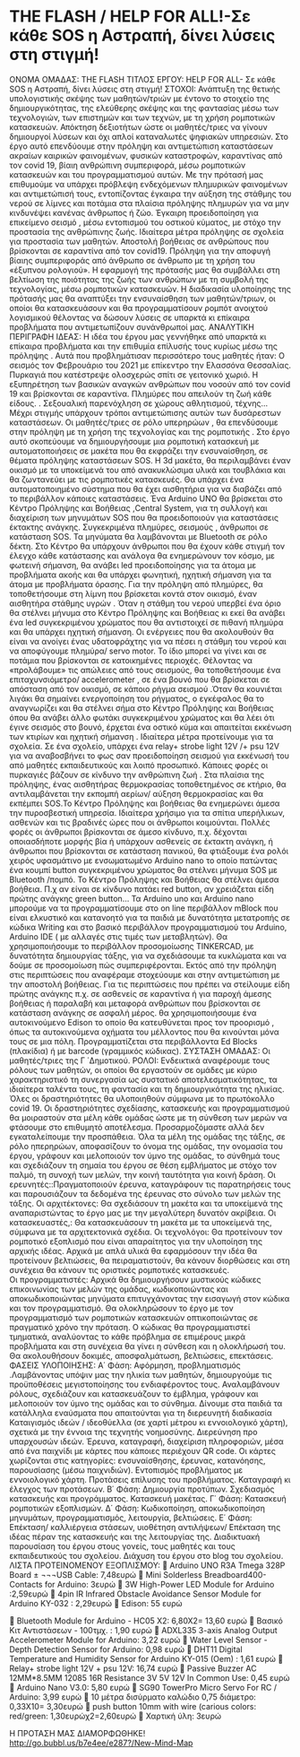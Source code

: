 # THE FLASH / HELP FOR ALL!-Σε κάθε SOS  η Αστραπή, δίνει  λύσεις στη στιγμή!
ΟΝΟΜΑ ΟΜΑΔΑΣ: THE FLASH
ΤΙΤΛΟΣ ΕΡΓΟΥ:  HELP FOR ALL- Σε κάθε SOS  η Αστραπή, δίνει  λύσεις στη στιγμή! 
ΣΤΟΧΟΙ: 
Ανάπτυξη της θετικής υπολογιστικής σκέψης των μαθητών/τριών με έντονο το στοιχείο της δημιουργικότητας, της ελεύθερης σκέψης και της φαντασίας μέσω των τεχνολογιών, των επιστημών και των τεχνών, με τη χρήση ρομποτικών κατασκευών. Απόκτηση δεξιοτήτων ώστε οι μαθητές/τριες να γίνουν δημιουργοί λύσεων και όχι απλοί καταναλωτές ψηφιακών υπηρεσιών. 
Στο έργο αυτό επενδύουμε στην πρόληψη και αντιμετώπιση καταστάσεων ακραίων καιρικών φαινομένων, φυσικών καταστροφών, καραντίνας από τον covid 19, βίαιη ανθρώπινη συμπεριφορά, μέσω ρομποτικών κατασκευών και του προγραμματισμού αυτών.
Με την πρότασή μας επιθυμούμε να  υπάρχει  πρόβλεψη  ενδεχόμενων πλημυρικών φαινομένων  και αντιμετώπισή τους, εντοπίζοντας έγκαιρα την  αύξηση της  στάθμης  του νερού σε λίμνες και ποτάμια  στα πλαίσια πρόληψης πλημυρών για να μην κινδυνέψει  κανένας άνθρωπος ή ζώο.
Έγκαιρη  προειδοποίηση για επικείμενο σεισμό , μέσω  εντοπισμού  του οστικού κύματος, με στόχο την προστασία της ανθρώπινης ζωής.  Ιδιαίτερα μέτρα  πρόληψης σε σχολεία για προστασία των μαθητών.
Αποστολή βοήθειας σε ανθρώπους που βρίσκονται σε καραντίνα από τον covid19.
Πρόληψη για την αποφυγή  βίαιης συμπεριφοράς από άνθρωπο σε άνθρωπο με τη χρήση του «έξυπνου ρολογιού».
Η εφαρμογή της πρότασής μας θα συμβάλλει στη βελτίωση της ποιότητας της ζωής των ανθρώπων με τη συμβολή της τεχνολογίας, μέσω ρομποτικών κατασκευών.
Η διαδικασία υλοποίησης  της  πρότασής μας θα αναπτύξει την ενσυναίσθηση των μαθητών/τριων, οι οποίοι θα κατασκευάσουν και θα προγραμματίσουν  ρομπότ  ανοιχτού λογισμικού θέλοντας να δώσουν λύσεις σε υπαρκτά κι επίκαιρα προβλήματα που αντιμετωπίζουν συνάνθρωποί μας.
ΑΝΑΛΥΤΙΚΗ ΠΕΡΙΓΡΑΦΗ ΙΔΕΑΣ:  Η ιδέα του έργου μας γεννήθηκε από υπαρκτά κι επίκαιρα  προβλήματα  και την επιθυμία επίλυσής τους κυρίως μέσω της πρόληψης .  Αυτά που προβλημάτισαν περισσότερο τους μαθητές ήταν: Ο σεισμός  τον Φεβρουάριο του 2021 με επίκεντρο την Ελασσόνα  Θεσσαλίας. Πυρκαγιά  που κατέστρεψε ολοσχερώς  σπίτι σε γειτονικό χωριό. Η εξυπηρέτηση των βασικών αναγκών ανθρώπων που νοσούν από τον covid 19  και βρίσκονται σε καραντίνα.  Πλημύρες που απειλούν τη ζωή κάθε είδους. . Σεξουαλική παρενόχληση σε χώρους αθλητισμού, τέχνης…  Μέχρι στιγμής  υπάρχουν  τρόποι  αντιμετώπισης  αυτών των δυσάρεστων καταστάσεων. Οι μαθητές/τριες  σε ρόλο υπερηρώων , θα επενδύσουμε στην πρόληψη με τη χρήση της τεχνολογίας και της ρομποτικής . 
Στο έργο αυτό σκοπεύουμε να δημιουργήσουμε μια ρομποτική κατασκευή με αυτοματοποιήσεις σε μακέτα που  θα εκφράζει την ενσυναίσθηση, σε θέματα πρόληψης καταστάσεων SOS.  Η 3d μακέτα, θα περιλαμβάνει  έναν οικισμό με τα υποκείμενά του  από ανακυκλώσιμα υλικά και τουβλάκια  και θα ζωντανεύει με τις ρομποτικές κατασκευές. Θα υπάρχει ένα αυτοματοποιημένο σύστημα  που θα έχει αισθητήρια  για να διαβάζει  από το περιβάλλον κάποιες καταστάσεις.    Ένα  Arduino UNO  θα βρίσκεται  στο Κέντρο Πρόληψης και Βοήθειας ,Central System,  για τη συλλογή και διαχείριση των μηνυμάτων SOS  που θα προειδοποιούν για καταστάσεις έκτακτης ανάγκης. Συγκεκριμένα πλημύρες, σεισμούς , άνθρωποι σε  κατάσταση SOS. Τα μηνύματα θα λαμβάνονται με  Bluetooth  σε ρόλο δέκτη.  Στο Κέντρο θα υπάρχουν άνθρωποι που θα  έχουν κάθε στιγμή τον  έλεγχο κάθε κατάστασης και ανάλογα θα ενημερώνουν τον κόσμο, με φωτεινή σήμανση, θα ανάβει led προειδοποίησης για τα άτομα με προβλήματα ακοής και θα υπάρχει φωνητική, ηχητική σήμανση για τα άτομα με προβλήματα όρασης.
 Για την πρόληψη από πλημύρες, θα τοποθετήσουμε στη λίμνη που βρίσκεται κοντά στον οικισμό, έναν  αισθητήρα στάθμης  υγρών .  Όταν  η στάθμη του νερού υπερβεί ένα όριο θα στέλνει μήνυμα στο Κέντρο Πρόληψης και Βοήθειας   κι εκεί θα ανάβει ένα  led  συγκεκριμένου χρώματος  που θα αντιστοιχεί σε πιθανή πλημύρα  και  θα υπάρχει ηχητική σήμανση.  Οι ενέργειες που θα  ακολουθούν  θα είναι να ανοίγει ένας υδατοφράχτης για  να πέσει η στάθμη του νερού και να αποφύγουμε πλημύρα/ servo motor. Το ίδιο μπορεί να γίνει και σε ποτάμια που βρίσκονται  σε κατοικημένες περιοχές.
Θέλοντας  να  «προλάβουμε»  τις  απώλειες από τους  σεισμούς, θα τοποθετήσουμε  ένα επιταχυνσιόμετρο/ accelerometer , σε ένα βουνό που θα βρίσκεται σε απόσταση από τον οικισμό,   σε κάποιο ρήγμα σεισμού .Όταν θα κουνιέται λιγάκι  θα σημαίνει ενεργοποίηση του ρήγματος, ο εγκέφαλος θα το αναγνωρίζει και θα στέλνει σήμα στο Κέντρο Πρόληψης και Βοήθειας  όπου θα ανάβει άλλο φωτάκι  συγκεκριμένου χρώματος και θα λέει ότι έγινε σεισμός στο βουνό, έρχεται ένα οστικό κύμα και απαιτείται εκκένωση των κτιρίων και  ηχητική σήμανση . Ιδιαίτερα μέτρα προτείνουμε για τα σχολεία.  Σε ένα σχολείο, υπάρχει ένα  relay+ strobe light 12V /+ psu 12V  για να  αναβοσβήνει το φως σαν  προειδοποίηση σεισμού για εκκένωσή του από  μαθητές εκπαιδευτικούς και λοιπό προσωπικό.
Κάποιες φορές οι πυρκαγιές  βάζουν σε κίνδυνο την ανθρώπινη ζωή . Στα πλαίσια της πρόληψης,  ένας αισθητήρας θερμοκρασίας τοποθετημένος σε κτήριο, θα αντιλαμβάνεται την εκπομπή αερίων/ αύξηση θερμοκρασίας και θα εκπέμπει SOS.Το Κέντρο  Πρόληψης και βοήθειας θα ενημερώνει άμεσα την πυροσβεστική υπηρεσία.  Ιδιαίτερα χρήσιμο για τα σπίτια υπερήλικων, ασθενών και  τις βραδινές ώρες που οι άνθρωποι κοιμούνται.
Πολλές φορές οι  άνθρωποι βρίσκονται σε  άμεσο κίνδυνο, π.χ. δέχονται οποιασδήποτε μορφής βία ή υπάρχουν  ασθενείς σε έκτακτη  ανάγκη,  ή άνθρωποι που βρίσκονται σε κατάσταση πανικού, θα φτιάξουμε ένα   ρολόι χειρός   υφασμάτινο με  ενσωματωμένο Arduino nano  το οποίο πατώντας ένα κουμπί  button  συγκεκριμένου χρώματος  θα στέλνει μήνυμα SOS με Bluetooth /πομπό. Το Κέντρο Πρόληψης και Βοήθειας θα  στέλνει άμεσα βοήθεια. Π.χ  αν είναι σε κίνδυνο πατάει red button,  αν χρειάζεται είδη πρώτης ανάγκης  green  button…
Τα Arduino uno  και Arduino nano  μπορούμε να τα προγραμματίσουμε στο on line  περιβάλλον  mBlock που είναι ελκυστικό  και κατανοητό για τα παιδιά με δυνατότητα μετατροπής σε κώδικα Writing   και στο βασικό περιβάλλον προγραμματισμού του Arduino, Arduino IDE ( με αλλαγές  στις  τιμές των μεταβλητών). Θα χρησιμοποιήσουμε το περιβάλλον προσομοίωσης  TINKERCAD, με δυνατότητα δημιουργίας τάξης,    για να σχεδιάσουμε τα κυκλώματα και να δούμε σε προσομοίωση πώς  συμπεριφέρονται.
Εκτός από την πρόληψη στις περιπτώσεις που αναφέραμε  στοχεύουμε και στην αντιμετώπιση με την αποστολή βοήθειας. Για τις περιπτώσεις που πρέπει να στείλουμε είδη πρώτης ανάγκης π.χ. σε ασθενείς  σε καραντίνα ή για παροχή άμεσης βοήθειας ή  παραλαβή  και μεταφορά  ανθρώπων που βρίσκονται σε κατάσταση ανάγκης σε ασφαλή μέρος. θα χρησιμοποιήσουμε ένα  αυτοκινούμενο Edison το οποίο  θα κατευθύνεται   προς τον προορισμό ,  όπως τα αυτοκινούμενα οχήματα του μέλλοντος  που   θα κινούνται μόνα τους σε μια πόλη.  Προγραμματίζεται στα περιβάλλοντα  Ed Blocks (πλακίδια) ή με barcode (γραμμικός κώδικας).
ΣΥΣΤΑΣΗ ΟΜΑΔΑΣ: Οι μαθητές/τριες της Γ ΄Δημοτικού. 
ΡΟΛΟΙ:  Ενδεικτικά αναφέρουμε τους ρόλους των μαθητών, οι οποίοι θα εργαστούν σε ομάδες με κύριο χαρακτηριστικό τη συνεργασία ως συστατικό αποτελεσματικότητας, τα ιδιαίτερα ταλέντα τους, τη φαντασία και τη δημιουργικότητα της ηλικίας.
Όλες οι δραστηριότητες θα υλοποιηθούν σύμφωνα με το πρωτόκολλο
 covid 19. Οι δραστηριότητες σχεδίασης, κατασκευής και προγραμματισμού θα μοιραστούν στα μέλη κάθε ομάδας ώστε με τη σύνθεση των μερών να φτάσουμε στο επιθυμητό αποτέλεσμα. Προσαρμοζόμαστε αλλά δεν εγκαταλείπουμε την προσπάθεια. 
Όλα τα μέλη της ομάδας της τάξης, σε ρόλο ηπερηρώων,  αποφασίζουν  το όνομα της ομάδας, την ονομασία του έργου, γράφουν και μελοποιούν τον ύμνο της ομάδας, το σύνθημά τους  και σχεδιάζουν τη σημαία του έργου σε θέση εμβλήματος με στόχο τον παλμό, τη συνοχή των μελών, την κοινή ταυτότητα για κοινή δράση.
Οι ερευνητές::Πραγματοποιούν έρευνα, καταγράφουν τις παρατηρήσεις τους και παρουσιάζουν τα δεδομένα της έρευνας στο σύνολο των μελών της τάξης.
Οι αρχιτέκτονες: Θα σχεδιάσουν τη μακέτα και τα υποκείμενά της αναπαριστώντας το έργο μας με την μεγαλύτερη δυνατόν ακρίβεια.
Οι κατασκευαστές,: Θα κατασκευάσουν τη μακέτα με τα υποκείμενά της, σύμφωνα με τα αρχιτεκτονικά σχέδια.
Οι τεχνολόγοι: Θα  προτείνουν τον ρομποτικό εξοπλισμό που είναι απαραίτητος για την υλοποίηση της  αρχικής ιδέας. Αρχικά με απλά υλικά θα εφαρμόσουν την ιδέα θα προτείνουν βελτιώσεις, θα πειραματιστούν, θα κάνουν διορθώσεις και στη συνέχεια θα κάνουν τις οριστικές ρομποτικές κατασκευές.         
Οι προγραμματιστές:  Αρχικά θα δημιουργήσουν μυστικούς κώδικες επικοινωνίας των μελών της ομάδας, κωδικοποιώντας και αποκωδικοποιώντας μηνύματα επιτυγχάνοντας την εισαγωγή στον κώδικα και τον προγραμματισμό. Θα ολοκληρώσουν το έργο με τον προγραμματισμό των ρομποτικών κατασκευών οπτικοποιώντας σε πραγματικό χρόνο  την πρόταση. Ο κώδικας θα προγραμματιστεί τμηματικά, αναλύοντας το κάθε πρόβλημα σε επιμέρους μικρά προβλήματα και στη συνέχεια θα γίνει η σύνθεση και η ολοκλήρωσή του. Θα ακολουθήσουν δοκιμές, αποσφαλμάτωση, βελτιώσεις, επεκτάσεις.
ΦΑΣΕΙΣ ΥΛΟΠΟΙΗΣΗΣ: Α΄ Φάση: Αφόρμηση, προβληματισμός .Λαμβάνοντας υπόψιν μας την ηλικία των μαθητών, δημιουργούμε τις προϋποθέσεις μεγιστοποίησης του ενδιαφέροντος τους. Αναλαμβάνουν ρόλους, σχεδιάζουν και κατασκευάζουν το έμβλημα, γράφουν και μελοποιούν τον ύμνο της ομάδας και το σύνθημα. Δίνουμε στα παιδιά τα κατάλληλα εναύσματα που απαιτούνται για τη διερευνητή διαδικασία Καταιγισμός ιδεών / ιδεοθύελλα (σε χαρτί μέτρου κι εννοιολογικό χάρτη), σχετικά με την έννοια της τεχνητής νοημοσύνης. Διερεύνηση προ υπαρχουσών ιδεών. Έρευνα, καταγραφή, διαχείριση πληροφοριών, μέσα από ένα παιχνίδι με κάρτες που κάποιες περιέχουν  QR code. Οι κάρτες χωρίζονται στις κατηγορίες: ενσυναίσθησης, έρευνας, κατανόησης, παρουσίασης (μέσω παιχνιδιών).  Εντοπισμός προβλήματος με εννοιολογικό χάρτη. Προτάσεις επίλυσης του προβλήματος. Καταγραφή κι έλεγχος των προτάσεων.  Β΄ Φάση: Δημιουργία προτύπων. Σχεδιασμός κατασκευής και προγράμματος.  Κατασκευή μακέτας. Γ΄ Φάση:  Κατασκευή ρομποτικών εξοπλισμών. Δ΄ Φάση: Κωδικοποίηση, αποκωδικοποίηση μηνυμάτων, προγραμματισμός, λειτουργία, βελτιώσεις. Ε΄ Φάση: Επέκταση/ καλλιέργεια στάσεων, υιοθέτηση αντιλήψεων/ Επέκταση της ιδέας πέραν της κατασκευής και της λειτουργίας της. Διαδικτυακή παρουσίαση του έργου στους  γονείς, τους μαθητές και  τους εκπαιδευτικούς του σχολείου. Διάχυση του έργου στο blog του σχολείου.
ΛΙΣΤΑ ΠΡΟΤΕΙΝΟΜΕΝΟΥ ΕΞΟΠΛΙΣΜΟΥ:
	Arduino UNO R3A Tmega 328P Board ± ¬¬¬USB Cable: 7,48ευρώ
	Mini Solderless Breadboard400-Contacts for Arduino: 3ευρώ
	3W High-Power LED Module for Arduino :2,59ευρώ
	4pin IR Infrared Obstacle Avoidance Sensor Module for Arduino KY-032  : 2,29ευρώ
	Edison: 55 ευρώ

	Bluetooth Module for Arduino - HC05 Χ2: 6,80Χ2= 13,60 ευρώ
	Βασικό Κιτ Αντιστάσεων - 100τμχ.  : 1,90 ευρώ
	ADXL335 3-axis Analog Output Accelerometer Module for Arduino: 3,22 ευρώ
	Water Level Sensor - Depth Detection Sensor for Arduino: 0,98 ευρώ
	DHT11 Digital Temperature and Humidity Sensor for Arduino KY-015 (Oem) : 1,61 ευρώ
	Relay+ strobe light 12V + psu 12V: 16,74 ευρώ
	Passive Buzzer AC 12MM*8.5MM 12085 16R Resistance 3V 5V 12V In Common Use: 0,45 ευρώ
	Arduino Nano V3.0: 5,80 ευρώ
	SG90 TowerPro Micro Servo For RC / Arduino: 3,99 ευρώ
	10 μέτρα δισύρματο καλώδιο 0,75 διάμετρο: 0,33Χ10= 3,30ευρώ
	push button 10mm with wire (carious colors: red/green: 1,30ευρώχ2=2,60ευρώ
	Χαρτική ύλη: 3ευρώ

Η ΠΡΟΤΑΣΗ ΜΑΣ ΔΙΑΜΟΡΦΩΘΗΚΕ!
http://go.bubbl.us/b7e4ee/e287?/New-Mind-Map
